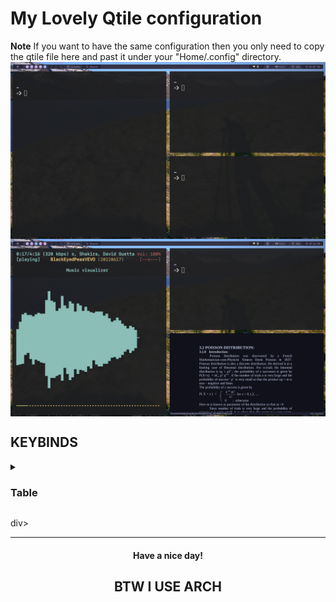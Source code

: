 # My Lovely Qtile configuration

**Note** If you want to have the same configuration then you only need to copy the qtile file here and past it under your "Home/.config" directory.
<a href='#'><img align="center" src="./qtile_walp.png" alt="qtilegk"></a>
<a href='#'><img align="center" src="./wp2.png" alt="qtilegk"></a>

## KEYBINDS

</div>

<details>
<summary><h3>Table</h3></summary>

| Key                                                     | Bind                                            |
| :------------------------------------------------------ | :---------------------------------------------- |
|                                                         |                                                 |
| Qtile Defaults                                          |                                                 |
|                                                         |                                                 |
| <kbd>super</kbd> + <kbd>h</kbd>                         | Move focus to left                              |
| <kbd>super</kbd> + <kbd>l</kbd>                         | Move focus to right                             |
| <kbd>super</kbd> + <kbd>j</kbd>                         | Move focus to down                              |
| <kbd>super</kbd> + <kbd>k</kbd>                         | Move focus to up                                |
| <kbd>super</kbd> + <kbd>space</kbd>                     | Move window focus to other window               |
| <kbd>super</kbd> + <kbd>control</kbd> + <kbd>h</kbd>    | Move window to the left                         |
| <kbd>super</kbd> + <kbd>control</kbd> + <kbd>l</kbd>    | Move window to the right                        |
| <kbd>super</kbd> + <kbd>control</kbd> + <kbd>j</kbd>    | Move window to the down                         |
| <kbd>super</kbd> + <kbd>control</kbd> + <kbd>k</kbd>    | Move window to the up                           |
| <kbd>super</kbd> + <kbd>shift</kbd> + <kbd>h</kbd>      | Grow windows to the left                        |
| <kbd>super</kbd> + <kbd>shift</kbd> + <kbd>l</kbd>      | Grow windows to the right                       |
| <kbd>super</kbd> + <kbd>shift</kbd> + <kbd>j</kbd>      | Grow windows to the down                        |
| <kbd>super</kbd> + <kbd>shift</kbd> + <kbd>k</kbd>      | Grow windows to the up                          |
| <kbd>super</kbd> + <kbd>n</kbd>                         | Reset all window sizes                          |
| <kbd>super</kbd> + <kbd>f</kbd>                         | Toggle fullscreen                               |
| <kbd>super</kbd> + <kbd>shift</kbd> + <kbd>Return</kbd> | Toggle between split and unsplit sides of stack |
| <kbd>super</kbd> + <kbd>Tab</kbd>                       | Toggle between layouts                          |
| <kbd>super</kbd> + <kbd>Control</kbd> + <kbd>r</kbd>    | Restart Qtile                                   |
| <kbd>super</kbd> + <kbd>Control</kbd> + <kbd>q</kbd>    | Shutdown Qtile                                  |
|                                                         |                                                 |
| Custom                                                  |                                                 |
|                                                         |                                                 |
| <kbd>super</kbd> + <kbd>Return</kbd>                    | Launch Terminal                                 |
| <kbd>super</kbd> + <kbd>w</kbd>                         | Close/Kill focused window                       |
| <kbd>super</kbd> + <kbd>r</kbd>                         | App launcher/ Rofi Drun                         |
| <kbd>super</kbd> + <kbd>p</kbd>                         | Rofi Powermenu                                  |
| <kbd>super</kbd> + <kbd>t</kbd>                         | **Rofi Theme_switcher**                         |
| <kbd>super</kbd> + <kbd>e</kbd>                         | Naturus File manager                            |
| <kbd>super</kbd> + <kbd>s</kbd>                         | Flameshot (Screenshot)                          |
| <kbd>super</kbd> + <kbd>h</kbd>                         | Roficlip                                        |

</details>

<div align="left">

div>

---

<div align="center">

#### Have a nice day!

## **BTW I USE ARCH**

</div>
